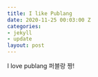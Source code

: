 ```yaml
---
title: I like Publang
date: 2020-11-25 00:03:00 Z
categories:
- jekyll
- update
layout: post
---
```


I love publang 퍼블랑 짱!